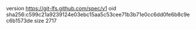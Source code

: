 version https://git-lfs.github.com/spec/v1
oid sha256:c599c21a9239124e03ebc15aa5c53cee71b3b71e0cc6dd0fe6b8c9ec6b1573de
size 2717
